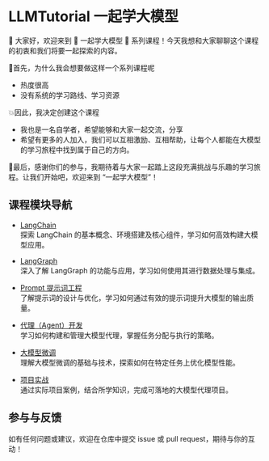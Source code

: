 # LLMTutorial 一起学大模型
👋 大家好，欢迎来到 💖 一起学大模型 💖 系列课程！今天我想和大家聊聊这个课程的初衷和我们将要一起探索的内容。

💭首先，为什么我会想要做这样一个系列课程呢
  - 热度很高
  - 没有系统的学习路线、学习资源

💥因此，我决定创建这个课程
  - 我也是一名自学者，希望能够和大家一起交流，分享
  - 希望有更多的人加入，我们可以互相激励、互相帮助，让每个人都能在大模型的学习旅程中找到属于自己的方向。

🙌最后，感谢你们的参与，我期待着与大家一起踏上这段充满挑战与乐趣的学习旅程。让我们开始吧，欢迎来到 “一起学大模型”！

## 课程模块导航

- [LangChain](#)  
  探索 LangChain 的基本概念、环境搭建及核心组件，学习如何高效构建大模型应用。

- [LangGraph](#)  
  深入了解 LangGraph 的功能与应用，学习如何使用其进行数据处理与集成。

- [Prompt 提示词工程](#)  
  了解提示词的设计与优化，学习如何通过有效的提示词提升大模型的输出质量。

- [代理（Agent）开发](#)  
  学习如何构建和管理大模型代理，掌握任务分配与执行的策略。

- [大模型微调](#)  
  理解大模型微调的基础与技术，探索如何在特定任务上优化模型性能。

- [项目实战](#)  
  通过实际项目案例，结合所学知识，完成可落地的大模型代理项目。

## 参与与反馈

如有任何问题或建议，欢迎在仓库中提交 issue 或 pull request，期待与你的互动！



